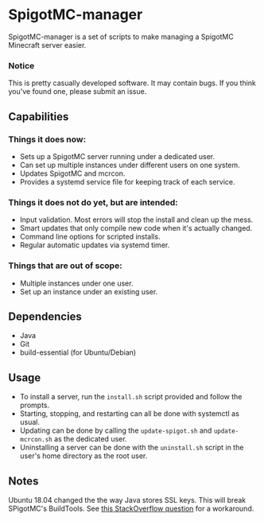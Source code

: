 # SpigotMC-manager
SpigotMC-manager is a set of scripts to make managing a SpigotMC Minecraft server easier.

### Notice
This is pretty casually developed software. It may contain bugs. If you think you've found
one, please submit an issue.

## Capabilities

### Things it does now:
* Sets up a SpigotMC server running under a dedicated user.
* Can set up multiple instances under different users on one system.
* Updates SpigotMC and mcrcon.
* Provides a systemd service file for keeping track of each service.

### Things it does not do yet, but are intended:
* Input validation. Most errors will stop the install and clean up the mess.
* Smart updates that only compile new code when it's actually changed.
* Command line options for scripted installs.
* Regular automatic updates via systemd timer.

### Things that are out of scope:
* Multiple instances under one user.
* Set up an instance under an existing user.

## Dependencies
* Java
* Git
* build-essential (for Ubuntu/Debian)

## Usage
* To install a server, run the `install.sh` script provided and follow the prompts.
* Starting, stopping, and restarting can all be done with systemctl as usual.
* Updating can be done by calling the `update-spigot.sh` and `update-mcrcon.sh` as the dedicated user.
* Uninstalling a server can be done with the `uninstall.sh` script in the user's home directory as
    the root user.

## Notes
Ubuntu 18.04 changed the the way Java stores SSL keys. This will break SPigotMC's BuildTools. See
[this StackOverflow question](https://stackoverflow.com/questions/6784463/error-trustanchors-parameter-must-be-non-empty#6788682)
for a workaround.

